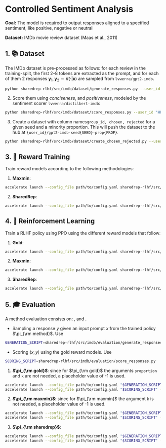 # Controlled Sentiment Analysis

**Goal:** The model is required to output responses aligned to a specified sentiment, like positive, negative or neutral

**Dataset:** IMDb movie review dataset (Maas et al., 2011)

## 1. 📚 Dataset
The IMDb dataset is pre-processed as follows: for each review in the training-split, the first 2–8 tokens are extracted as the prompt, and for each of them 2 responses  $\boldsymbol{y}_1, \boldsymbol{y}_2 \sim\pi(\cdot|\boldsymbol{x})$ are sampled from `lvwerra/gpt2-imdb`.
```bash
python sharedrep-rlhf/src/imdb/dataset/generate_responses.py --user_id "HF_USER_ID"
```

2. Score them using *conciseness*, and *positiveness*, modeled by the sentiment scorer `lvwerra/distilbert-imdb`:
```bash
python sharedrep-rlhf/src/imdb/dataset/score_responses.py --user_id "HF_USER_ID"
```

3. Create a dataset with column names`group_id, chosen, rejected` for a given seed and a minority proportion. This will push the dataset to the hub at `{user_id}/gpt2-imdb-seed{SEED}-prop{PROP}`.
```bash
python sharedrep-rlhf/src/imdb/dataset/create_chosen_rejected.py --user_id "HF_USER_ID" --seed SEED --proportion PROP
```


## 3. 🎯 Reward Training
Train reward models according to the following methodologies:
1. **Maxmin**:
```bash
accelerate launch --config_file path/to/config.yaml sharedrep-rlhf/src/imdb/reward_training/maxmin_reward_training.py --seed "$SEED" --proportion "$PROPORTION" --group "$GID" --user_id "$HF_USER_ID"
```
2. **SharedRep**:
```bash
accelerate launch --config_file path/to/config.yaml sharedrep-rlhf/src/imdb/reward_training/sharedrep_reward_training.py --seed "$SEED" --proportion "$PROPORTION" --k "$K" --user_id "$HF_USER_ID"
```


## 4. 🤖 Reinforcement Learning
Train a RLHF policy using PPO using the different reward models that follow:
1. **Gold**:
```bash
accelerate launch --config_file path/to/config.yaml sharedrep-rlhf/src/imdb/ppo_training/gold_grpo_training.py --seed "$SEED" --user_id "$HF_USER_ID"
```
2. **Maxmin**:
```bash
accelerate launch --config_file path/to/config.yaml sharedrep-rlhf/src/imdb/grpo_training/maxmin_ppo_training.py --seed "$SEED" --proportion "$PROPORTION" --user_id "$HF_USER_ID"
```
3. **SharedRep**:
```bash
accelerate launch --config_file path/to/config.yaml sharedrep-rlhf/src/imdb/grpo_training/sharedrep_ppo_training.py --seed "$SEED" --proportion "$PROPORTION" --k "$K" --user_id "$HF_USER_ID"
```


## 5. 🎓 Evaluation
A method evaluation consists on: , and .
- Sampling a response $y$ given an input prompt $x$ from the trained policy $\pi_{\rm method}$. Use
```bash
GENERATION_SCRIPT=sharedrep-rlhf/src/imdb/evaluation/generate_responses.py
```
- Scoring $(x,y)$ using the gold reward models. Use
```bash
SCORING_SCRIPT=sharedrep-rlhf/src/imdb/evaluation/score_responses.py
```
1. **$\pi_{\rm gold}$**: since for $\pi_{\rm gold}$ the arguments `proportion` and `k` are not needed, a placeholder value of -1 is used.
```bash
accelerate launch --config_file path/to/config.yaml "$GENERATION_SCRIPT" --seed "$SEED" --method "gold" --user_id "$HF_USER_ID" --proportion -1 --k -1
accelerate launch --config_file path/to/config.yaml "$SCORING_SCRIPT" --seed "$SEED" --method "gold" --user_id "$HF_USER_ID" --proportion -1 --k -1
```
2. **$\pi_{\rm maxmin}$**: since for $\pi_{\rm maxmin}$ the argument `k` is not needed, a placeholder value of -1 is used.
```bash
accelerate launch --config_file path/to/config.yaml "$GENERATION_SCRIPT" --seed "$SEED" --method "maxmin" --user_id "$HF_USER_ID" --proportion "$PROPORTION" --k -1
accelerate launch --config_file path/to/config.yaml "$SCORING_SCRIPT" --seed "$SEED" --method "maxmin" --user_id "$HF_USER_ID" --proportion "$PROPORTION" --k -1
```
3. **$\pi_{\rm sharedrep}$**:
```bash
accelerate launch --config_file path/to/config.yaml "$GENERATION_SCRIPT" --seed "$SEED" --method "sharedrep" --user_id "$HF_USER_ID" --proportion "$PROPORTION" --k "$K"
accelerate launch --config_file path/to/config.yaml "$SCORING_SCRIPT" --seed "$SEED" --method "sharedrep" --user_id "$HF_USER_ID" --proportion "$PROPORTION" --k "$K"
```



